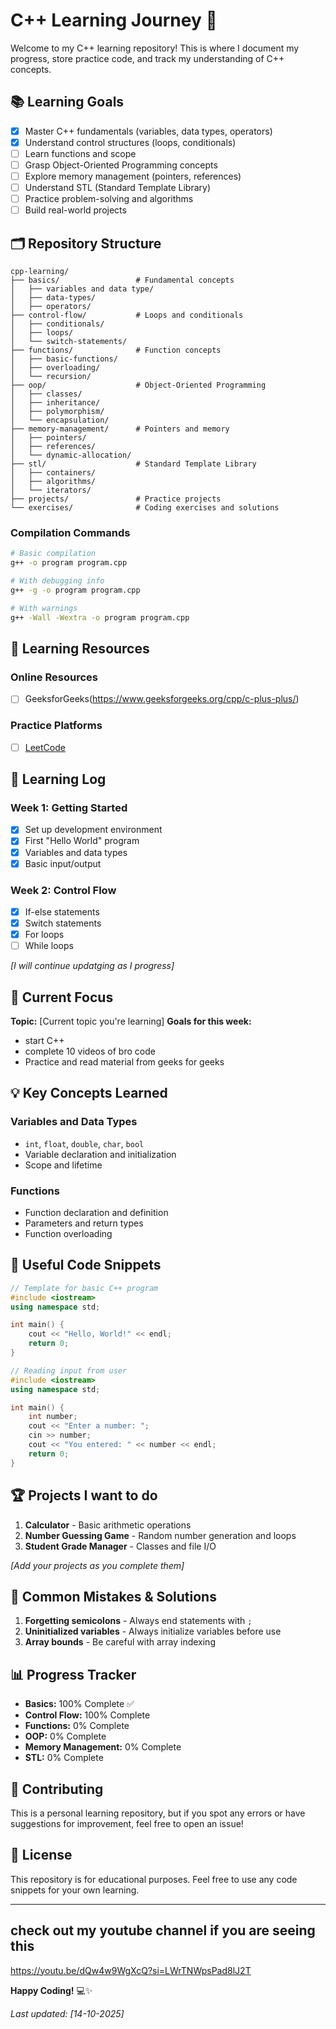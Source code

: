 # C++ Learning Journey 🚀

Welcome to my C++ learning repository! This is where I document my progress, store practice code, and track my understanding of C++ concepts.

## 📚 Learning Goals

- [x] Master C++ fundamentals (variables, data types, operators)
- [x] Understand control structures (loops, conditionals)
- [ ] Learn functions and scope
- [ ] Grasp Object-Oriented Programming concepts
- [ ] Explore memory management (pointers, references)
- [ ] Understand STL (Standard Template Library)
- [ ] Practice problem-solving and algorithms
- [ ] Build real-world projects

## 🗂️ Repository Structure

```
cpp-learning/
├── basics/                 # Fundamental concepts
│   ├── variables and data type/
│   ├── data-types/
│   ├── operators/
├── control-flow/           # Loops and conditionals
│   ├── conditionals/
│   ├── loops/
│   └── switch-statements/
├── functions/              # Function concepts
│   ├── basic-functions/
│   ├── overloading/
│   └── recursion/
├── oop/                    # Object-Oriented Programming
│   ├── classes/
│   ├── inheritance/
│   ├── polymorphism/
│   └── encapsulation/
├── memory-management/      # Pointers and memory
│   ├── pointers/
│   ├── references/
│   └── dynamic-allocation/
├── stl/                    # Standard Template Library
│   ├── containers/
│   ├── algorithms/
│   └── iterators/
├── projects/               # Practice projects
└── exercises/              # Coding exercises and solutions
```


### Compilation Commands
```bash
# Basic compilation
g++ -o program program.cpp

# With debugging info
g++ -g -o program program.cpp

# With warnings
g++ -Wall -Wextra -o program program.cpp
```

## 📖 Learning Resources

### Online Resources
- [ ] GeeksforGeeks(https://www.geeksforgeeks.org/cpp/c-plus-plus/)
### Practice Platforms
- [ ] [LeetCode](https://leetcode.com/)

## 📝 Learning Log

### Week 1: Getting Started
- [x] Set up development environment
- [x] First "Hello World" program
- [x] Variables and data types
- [x] Basic input/output

### Week 2: Control Flow
- [x] If-else statements
- [x] Switch statements 
- [x] For loops
- [ ] While loops

*[I will continue updatging as I progress]*

## 🎯 Current Focus

**Topic:** [Current topic you're learning]
**Goals for this week:**
- start C++
- complete 10 videos of bro code
- Practice and read material from geeks for geeks

## 💡 Key Concepts Learned

### Variables and Data Types
- `int`, `float`, `double`, `char`, `bool`
- Variable declaration and initialization
- Scope and lifetime

### Functions
- Function declaration and definition
- Parameters and return types
- Function overloading


## 🔧 Useful Code Snippets

```cpp
// Template for basic C++ program
#include <iostream>
using namespace std;

int main() {
    cout << "Hello, World!" << endl;
    return 0;
}
```

```cpp
// Reading input from user
#include <iostream>
using namespace std;

int main() {
    int number;
    cout << "Enter a number: ";
    cin >> number;
    cout << "You entered: " << number << endl;
    return 0;
}
```

## 🏆 Projects I want to do

1. **Calculator** - Basic arithmetic operations
2. **Number Guessing Game** - Random number generation and loops
3. **Student Grade Manager** - Classes and file I/O

*[Add your projects as you complete them]*

## 🐛 Common Mistakes & Solutions

1. **Forgetting semicolons** - Always end statements with `;`
2. **Uninitialized variables** - Always initialize variables before use
3. **Array bounds** - Be careful with array indexing

## 📊 Progress Tracker

- **Basics:** 100% Complete ✅
- **Control Flow:** 100% Complete  
- **Functions:** 0% Complete
- **OOP:** 0% Complete
- **Memory Management:** 0% Complete
- **STL:** 0% Complete

## 🤝 Contributing

This is a personal learning repository, but if you spot any errors or have suggestions for improvement, feel free to open an issue!

## 📄 License

This repository is for educational purposes. Feel free to use any code snippets for your own learning.

---
## check out my youtube channel if you are seeing this

https://youtu.be/dQw4w9WgXcQ?si=LWrTNWpsPad8lJ2T

**Happy Coding!** 💻✨

*Last updated: [14-10-2025]*


